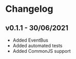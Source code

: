 # Changelog

## v0.1.1 - 30/06/2021

- Added EventBus
- Added automated tests
- Added CommonJS support